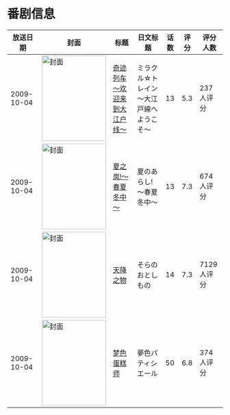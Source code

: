# 番剧信息

|放送日期|封面|标题|日文标题|话数|评分|评分人数|
|---|---|---|---|---|---|---|
|2009-10-04|<img src="https://lain.bgm.tv/pic/cover/c/b0/6b/2480_QvNne.jpg" alt="封面" style="width:150px;height:200px;object-fit:cover;">|[奇迹列车～欢迎来到大江户线～](https://bangumi.tv/subject/2480)|ミラクル☆トレイン～大江戸線へようこそ～|13|5.3|237人评分|
|2009-10-04|<img src="https://lain.bgm.tv/pic/cover/c/88/06/2604_WPynV.jpg" alt="封面" style="width:150px;height:200px;object-fit:cover;">|[夏之岚!～春夏冬中～](https://bangumi.tv/subject/2604)|夏のあらし! ～春夏冬中～|13|7.3|674人评分|
|2009-10-04|<img src="https://lain.bgm.tv/pic/cover/c/75/e3/2617_7c8Cr.jpg" alt="封面" style="width:150px;height:200px;object-fit:cover;">|[天降之物](https://bangumi.tv/subject/2617)|そらのおとしもの|14|7.3|7129人评分|
|2009-10-04|<img src="https://lain.bgm.tv/pic/cover/c/4b/bd/2725_ZddW3.jpg" alt="封面" style="width:150px;height:200px;object-fit:cover;">|[梦色蛋糕师](https://bangumi.tv/subject/2725)|夢色パティシエール|50|6.8|374人评分|
